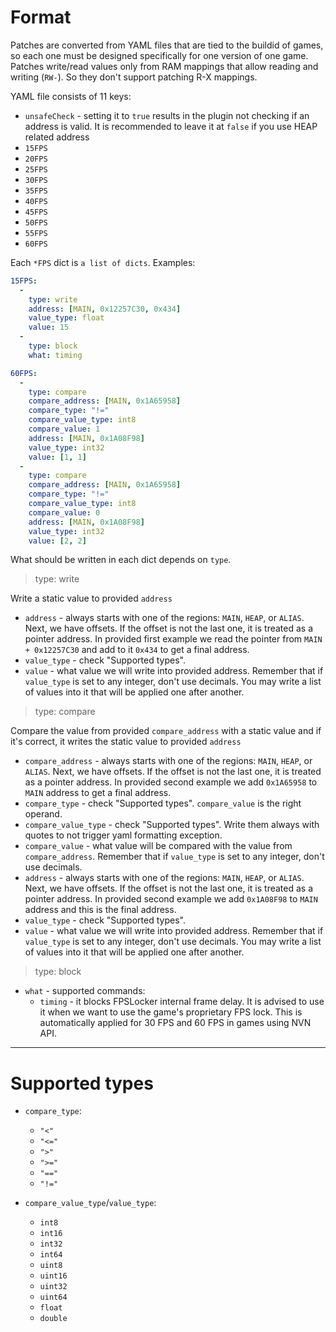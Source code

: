 # Format

Patches are converted from YAML files that are tied to the buildid of games, so each one must be designed specifically for one version of one game.
Patches write/read values only from RAM mappings that allow reading and writing (`RW-`). So they don't support patching R-X mappings.

YAML file consists of 11 keys:
- `unsafeCheck` - setting it to `true` results in the plugin not checking if an address is valid. It is recommended to leave it at `false` if you use HEAP related address
- `15FPS`
- `20FPS`
- `25FPS`
- `30FPS`
- `35FPS`
- `40FPS`
- `45FPS`
- `50FPS`
- `55FPS`
- `60FPS`

Each `*FPS` dict is `a list of dicts`. Examples:
```yaml
15FPS:
  -
    type: write
    address: [MAIN, 0x12257C30, 0x434]
    value_type: float
    value: 15
  -
    type: block
    what: timing

```
```yaml
60FPS:
  -
    type: compare
    compare_address: [MAIN, 0x1A65958]
    compare_type: "!="
    compare_value_type: int8
    compare_value: 1
    address: [MAIN, 0x1A08F98]
    value_type: int32
    value: [1, 1]
  -
    type: compare
    compare_address: [MAIN, 0x1A65958]
    compare_type: "!="
    compare_value_type: int8
    compare_value: 0
    address: [MAIN, 0x1A08F98]
    value_type: int32
    value: [2, 2]

```

What should be written in each dict depends on `type`.

> type: write

Write a static value to provided `address`
- `address` - always starts with one of the regions: `MAIN`, `HEAP`, or `ALIAS`. Next, we have offsets. If the offset is not the last one, it is treated as a pointer address. In provided first example we read the pointer from `MAIN + 0x12257C30` and add to it `0x434` to get a final address.
- `value_type` - check "Supported types".
- `value` - what value we will write into provided address. Remember that if `value_type` is set to any integer, don't use decimals. You may write a list of values into it that will be applied one after another.

> type: compare

Compare the value from provided `compare_address` with a static value and if it's correct, it writes the static value to provided `address`
- `compare_address` - always starts with one of the regions: `MAIN`, `HEAP`, or `ALIAS`. Next, we have offsets. If the offset is not the last one, it is treated as a pointer address. In provided second example we add `0x1A65958` to `MAIN` address to get a final address.
- `compare_type` - check "Supported types". `compare_value` is the right operand.
- `compare_value_type` - check "Supported types". Write them always with quotes to not trigger yaml formatting exception.
- `compare_value` - what value will be compared with the value from `compare_address`. Remember that if `value_type` is set to any integer, don't use decimals.
- `address` - always starts with one of the regions: `MAIN`, `HEAP`, or `ALIAS`. Next, we have offsets. If the offset is not the last one, it is treated as a pointer address. In provided second example we add `0x1A08F98` to `MAIN` address and this is the final address.
- `value_type` - check "Supported types".
- `value` - what value we will write into provided address. Remember that if `value_type` is set to any integer, don't use decimals. You may write a list of values into it that will be applied one after another.

> type: block<br>
- `what` - supported commands:
  - `timing` - it blocks FPSLocker internal frame delay. It is advised to use it when we want to use the game's proprietary FPS lock. This is automatically applied for 30 FPS and 60 FPS in games using NVN API.

---

# Supported types

- `compare_type`:
  - `"<"`
  - `"<="`
  - `">"`
  - `">="`
  - `"=="`
  - `"!="`

- `compare_value_type`/`value_type`: 
  - `int8`
  - `int16`
  - `int32`
  - `int64`
  - `uint8`
  - `uint16`
  - `uint32`
  - `uint64`
  - `float`
  - `double`
